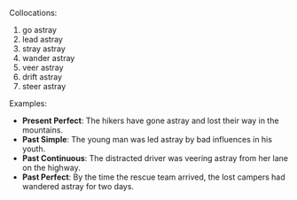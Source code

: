 Collocations:
1. go astray
2. lead astray
3. stray astray
4. wander astray
5. veer astray
6. drift astray
7. steer astray

Examples:
- **Present Perfect**: The hikers have gone astray and lost their way in the mountains.
- **Past Simple**: The young man was led astray by bad influences in his youth.
- **Past Continuous**: The distracted driver was veering astray from her lane on the highway.
- **Past Perfect**: By the time the rescue team arrived, the lost campers had wandered astray for two days.